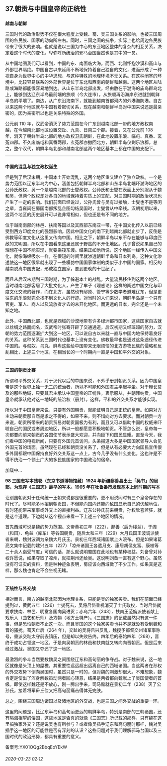 ## 37.朝贡与中国皇帝的正统性

### 
**越南与朝鲜**



 三国时代的政治形势不仅在很大程度上受魏、蜀、吴三国关系的影响，也被三国周围的各民族、国家的动向所左右。同时，三国之间的抗争，实际上也给周边各民族带来了很大的影响。也就是说以三国为中心的东亚地区整体的复杂的相互关系，决定着这个时代的变化。卑弥呼所统治的邪马台国当然也是其中的一员。
 



 从中国地图我们可以看到，中国的东、南面临大海，而西、北则怀抱沙漠和高山与外部世界隔绝。中国自古以来延绵不断地保持着自己独自的文化，进而形成了一种视自身为世界中心的中华思想，与这种特殊的地理环境不无关系。在这种闭塞的环境中，比较容易联系的外部世界是位于东北和西南的朝鲜和越南。这两个地区从陆路或海路都能很容易地到达。从山东半岛北部出发，经由散在于渤海的庙岛群岛北上，能够到达辽东半岛最前端的旅顺（今大连市），从旅顺再沿海岸东进就到朝鲜半岛的平壤了。南边，从广东沿海南下，就能到越南首都河内的外港海防港。自古以来这两个地区就与中国有着密切关系，现在越南和朝鲜半岛对中国来说还是最亲密的，因为亲密所以也是关系特殊的外国。
 



 公元前 110 年，汉武帝消灭了势力范围在今广东到越南北部一带的地方政权南越，在今越南北部地区设置交趾、九真、日南三个郡。接着，又在公元前 108 年，消灭了朝鲜半岛北部的地方政权卫氏朝鲜，在此地设置乐浪、临屯、真番、玄菟四郡。不久废临屯和真番两郡，玄菟郡亦撤回北方，朝鲜半岛仅剩乐浪郡。总之，整个汉代，朝鲜半岛北部和越南北部这两个地区基本上都在中国的支配下。
 




---


### 
**中国的混乱与独立政权诞生**



 但是到了后汉末期，中国本土开始混乱，这两个地区重又建立了独立政权。一个是势力范围以辽东半岛为中心，涵盖包括朝鲜半岛北部和山东半岛北端环渤海地区的公孙氏政权，另一个是越南北部的士燮政权。公孙氏和士燮在表面上分别服从于魏和吴，但两个政权却对各自的地域保持着实质上的支配，对三国时期的政治状况也产生了一定的影响。我们前面已经说过，公孙氏曾与吴有过接触，士燮也不是等闲之辈，当雍闿在蜀国南部叛乱企图勾结吴国时，士燮曾从中牵线。汉朝初期以来，这两个地区的历史展开可以说非常相似，但也还是有不同的地方。
 



 位于越南南部的林邑、扶南等国以及其西部东南亚一带，在中国文化传入以前已经受到西方印度文化的强烈影响。因此中国文化的南下到越南北部就止步了，反倒是佛教等印度文化从这里又传向中国。相比之下，朝鲜半岛以东不存在能够与印度匹敌的文明国，所以在中国看来这里还属于野蛮的不开化地区。孔子曾说如果自己的理想在中国不能实现，就要乘筏东渡。结果正如他所说，这个地区一经传入中国文化，就像海绵吸水一样，在很短的时间里就渗透朝鲜半岛和日本列岛。这种文化渗透使这一地区很早就出现了一些模仿中国国家体制的类似于小中国的国家。相反的越南脱离中国支配，形成独立国家，要到更晚的十世纪了。
 



 而且从后汉末期到三国时期，为了躲避本土的战乱，大量流民移住到这两个地区。当时越南北部客居了大批文化人，产生了牟子《理惑论》这样的阐述中国文化与印度文化交流的著作，而在北方，虽然也有邴原、管宁等少数学者避难辽东，但是更往东的乐浪就完全找不到文化人的行迹。对当时的人们来说，朝鲜半岛是一个只有官吏、军人、商人以及流放者才去的未开化地区。而更远的日本，完全还是一个未知之地。
 



 此外，中国西北部，也就是西域的沙漠地带有许多绿洲都市国家，这些国家自古就以丝绸之路而闻名，汉武帝时张骞开辟了交通通道，后汉初期又经班超的努力，汉朝的势力范围逐渐扩大到这一地区，可以说自古以来就一直与中国内地保持着良好的关系。这种关系到三国时代也基本上没有变化。佛教最早也是通过这条途径传进中国的。与匈奴、乌丸、鲜卑这些给中国带来无限烦恼的北方游牧民族的侵略和反乱相比，上述三个地区，在相当长的一个时期内一直是中国和平外交的对象。
 




---


### 
**三国的朝贡比赛**



 所谓和平外交关系，对于汉代以后的中国来说，不外乎册封朝贡关系。因为中国皇帝是这个世界上独一无二的统治者，所以不可能和外国君主平起平坐。对于鞭长莫及的那些地域，只要其君主承认中国皇帝的正统性，表示服从，并朝拜纳贡，中国皇帝就承认他对这一地域的统治权（册封）。这样，平和的外交关系才能够实现。
 



 所以对于中国皇帝来说，只要有外国朝贡，就能证明自己是正统的皇帝。如果对方主动来朝贡那自然是求之不得的，如果不来，则不惜向对方去要求。而对朝贡一方来说，朝贡所带来的朝贡贸易对朝贡国极为有利，而且又可以借助中国的权威来吓唬自己的国民或者周边地区，所以一般都愿意积极地朝贡。不管怎么说，皇帝每一次都要向前来朝贡的各国使节表示盛大欢迎，并向臣下和国民显耀。直至今天，我们看中国的电视新闻，只要有外国元首访问，头条报道大多是中国国家领导人会见外国元首的场面。虽然现在已经和朝贡没关系了，但是从有必要大力向国民宣传很多外国都跟中国保持良好外交关系这一点上，古今几乎没有什么变化。这也许是不得不统治一个领土广大的多民族国家的中国政治的宿命。
 



![]()加载中...




**98 三国志写本残卷（东京书道博物馆藏）1924 年新疆鄯善县出土「吴书」的局部，为现存《三国志》最早的写本。1965 年在吐鲁番市发现基本上同时期的写本** 




 让别国朝贡对于任何统一王朝来说都是很重要的，更不用说同时有三个皇帝存在的时代了。尽可能多地招到朝贡国，不但能向国内还能向敌国显示自己的优越地位，有时还能带来军事或外交上的直接利益。辽东公孙氏前来朝贡，孙权欣喜若狂，就是这个道理。下边就从这个视点来看一下上述三个地区的情况。
 



 首先西域可说是魏的势力范围。文帝黄初三年（222），鄯善（后为楼兰）、于阗（和田）、龟兹（库车）等各国朝贡，随后太和三年（229）大月氏国王波调派使者来朝，魏封波调为亲魏大月氏王。景初三年西域诸国献上火浣布。但是如果诸葛亮文集中记载的建兴五年（227）「凉州诸国王各遣月支、康居胡侯支富、康植等二十余人诣受节度」可信的话，那么就说明蜀国在此地也有某种权益。刘备曾对孙权许愿说，如果夺取了凉州，就把荆州还给吴。这说明刘备一直有这个野心。虽然没有可证实的资料，但是种种迹象表明，蜀应该向西域做了不少工作。如果真是这样，那么魏也肯定不会坐视无睹。
 




---


### 
**正统性与外交战**



 相对而言，南方的越南北部因为地理关系，只能是吴的独家买卖。我们在前面已经提到过，黄武五年（226）士燮死去，吴将吕岱乘机消灭了士氏政权，当时吕岱就要求扶南、林邑、明堂各国向吴进贡；赤乌六年（243），扶南王范旃派使者献上戏乐人（曲艺和乐师）及方物（地方土特产）。《三国志》的记载虽然只有这一件事，但是恐怕朝贡不止这一次。而且吴国的这个独家买卖也并不是就没有受到魏和晋的骚扰。蜀灭亡后（264 年），交趾的吴将吕兴反乱，魏授予都督交州诸军事称号，重派交趾太守前去镇压，但是却以失败告终。四年后的泰始四年（268），晋终于成功占领这一地区，于是向吴朝贡的林邑和扶南就又转向向晋朝贡。但是后来经过激战，吴国又夺还了这一地区。
 



 最激烈的争斗当然要数魏吴之间围绕辽东和高句丽的争夺战。对于魏来说，这一地区就像是头顶上的屋檐，其重要性远远超出远离自己的西域诸国。当这两者在孙权的外交攻势下倒向吴国时，虽然只是一时的，但对魏的刺激却很大。不难想象，魏肯定是使出了浑身解数策动两者回心转意，结果是两者都向魏献上了吴国使者的首级。即使这样魏还是不放心，刚一腾出手来，司马懿就在景初二年（238）灭了公孙氏，接着将军毌丘俭又把高句丽痛击得体无完肤。
 



 总之，围绕三国周边诸国以及诸地区的外交战，也是三国之间外交战的重要一环。
 



 这里的问题是，比辽东半岛和高句丽更远的朝鲜半岛，特别是南部的三韩诸国，还有隔海相望的倭国，这些地区是否真的就像《三国志》所记载的那样，只有魏在这里搞独家外交？还是说吴也有所参与？或者像吴插手辽东和高句丽时那样，魏对吴插手这一地区的可能性是否有深刻的认识？这些问题对于我们理解邪马台国以及三国时代的政治形势，都具有重要的意义。
 



备案号:YX01OQg2BbqEoYEkW


###### 2020-03-23 02:12

